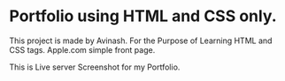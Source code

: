 # Portfolio using HTML and CSS only.

This project is made by Avinash.
For the Purpose of Learning HTML and CSS tags. Apple.com simple front page.

This is Live server Screenshot for my Portfolio.

